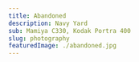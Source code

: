 ```yaml
---
title: Abandoned
description: Navy Yard
sub: Mamiya C330, Kodak Portra 400
slug: photography
featuredImage: ./abandoned.jpg
---
```

